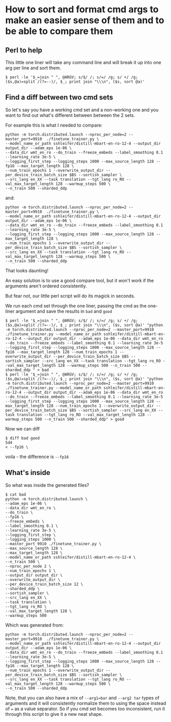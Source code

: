 # How to sort and format cmd args to make an easier sense of them and to be able to compare them

## Perl to help

This little one liner will take any command line and will break it up into one arg per line and sort them.

```
$ perl -le '$_=join " ", @ARGV; s/$/ /; s/=/ /g; s/ +/ /g; ($s,@a)=split /(?=--)/, $_; print join "\\\n", ($s, sort @a)'
```

## Find a diff between two cmd sets

So let's say you have a working cmd set and a non-working one and you want to find out what's different between between the 2 sets. 

For example this is what I needed to compare:
```
python -m torch.distributed.launch --nproc_per_node=2 --master_port=9910  ./finetune_trainer.py \
--model_name_or_path sshleifer/distill-mbart-en-ro-12-4 --output_dir output_dir --adam_eps 1e-06 \
--data_dir wmt_en_ro --do_train --freeze_embeds --label_smoothing 0.1 --learning_rate 3e-5 \
--logging_first_step --logging_steps 1000 --max_source_length 128 --fp16 --max_target_length 128 \
--num_train_epochs 1 --overwrite_output_dir --per_device_train_batch_size $BS --sortish_sampler \
--src_lang en_XX --task translation --tgt_lang ro_RO --val_max_target_length 128 --warmup_steps 500 \
--n_train 500 --sharded_ddp 
```
and:
```
python -m torch.distributed.launch --nproc_per_node=2 --master_port=9910  ./finetune_trainer.py \
--model_name_or_path sshleifer/distill-mbart-en-ro-12-4 --output_dir output_dir --adam_eps 1e-06 \
--data_dir wmt_en_ro --do_train --freeze_embeds --label_smoothing 0.1 --learning_rate 3e-5 \
--logging_first_step --logging_steps 1000 --max_source_length 128 --max_target_length 128 \
--num_train_epochs 1 --overwrite_output_dir --per_device_train_batch_size $BS --sortish_sampler \
--src_lang en_XX --task translation --tgt_lang ro_RO --val_max_target_length 128 --warmup_steps 500 \
--n_train 500 --sharded_ddp
```
That looks daunting!

An easy solution is to use a good compare tool, but it won't work if the arguments aren't ordered consistently.

But fear not, our little perl script will do its magick in seconds.

We run each cmd set through the one liner, passing the cmd as the one-liner argument and save the results in `bad` and `good`
```
$ perl -le '$_=join " ", @ARGV; s/$/ /; s/=/ /g; s/ +/ /g; ($s,@a)=split /(?=--)/, $_; print join "\\\n", ($s, sort @a)' "python -m torch.distributed.launch --nproc_per_node=2 --master_port=9910  ./finetune_trainer.py --model_name_or_path sshleifer/distill-mbart-en-ro-12-4 --output_dir output_dir --adam_eps 1e-06 --data_dir wmt_en_ro --do_train --freeze_embeds --label_smoothing 0.1 --learning_rate 3e-5 --logging_first_step --logging_steps 1000 --max_source_length 128 --fp16 --max_target_length 128 --num_train_epochs 1 --overwrite_output_dir --per_device_train_batch_size $BS --sortish_sampler --src_lang en_XX --task translation --tgt_lang ro_RO --val_max_target_length 128 --warmup_steps 500 --n_train 500 --sharded_ddp " > bad
$ perl -le '$_=join " ", @ARGV; s/$/ /; s/=/ /g; s/ +/ /g; ($s,@a)=split /(?=--)/, $_; print join "\\\n", ($s, sort @a)' "python -m torch.distributed.launch --nproc_per_node=2 --master_port=9910  ./finetune_trainer.py --model_name_or_path sshleifer/distill-mbart-en-ro-12-4 --output_dir output_dir --adam_eps 1e-06 --data_dir wmt_en_ro --do_train --freeze_embeds --label_smoothing 0.1 --learning_rate 3e-5 --logging_first_step --logging_steps 1000 --max_source_length 128 --max_target_length 128 --num_train_epochs 1 --overwrite_output_dir --per_device_train_batch_size $BS --sortish_sampler --src_lang en_XX --task translation --tgt_lang ro_RO --val_max_target_length 128 --warmup_steps 500 --n_train 500 --sharded_ddp" > good
```

Now we can diff
```
$ diff bad good
5d4
< --fp16 \
```

voila - the difference is `--fp16`

## What's inside

So what was inside the generated files?

```
$ cat bad
python -m torch.distributed.launch \
--adam_eps 1e-06 \
--data_dir wmt_en_ro \
--do_train \
--fp16 \
--freeze_embeds \
--label_smoothing 0.1 \
--learning_rate 3e-5 \
--logging_first_step \
--logging_steps 1000 \
--master_port 9910 ./finetune_trainer.py \
--max_source_length 128 \
--max_target_length 128 \
--model_name_or_path sshleifer/distill-mbart-en-ro-12-4 \
--n_train 500 \
--nproc_per_node 2 \
--num_train_epochs 1 \
--output_dir output_dir \
--overwrite_output_dir \
--per_device_train_batch_size 12 \
--sharded_ddp \
--sortish_sampler \
--src_lang en_XX \
--task translation \
--tgt_lang ro_RO \
--val_max_target_length 128 \
--warmup_steps 500
```

Which was generated from:
```
python -m torch.distributed.launch --nproc_per_node=2 --master_port=9910  ./finetune_trainer.py \
--model_name_or_path sshleifer/distill-mbart-en-ro-12-4 --output_dir output_dir --adam_eps 1e-06 \
--data_dir wmt_en_ro --do_train --freeze_embeds --label_smoothing 0.1 --learning_rate 3e-5 \
--logging_first_step --logging_steps 1000 --max_source_length 128 --fp16 --max_target_length 128 \
--num_train_epochs 1 --overwrite_output_dir --per_device_train_batch_size $BS --sortish_sampler \
--src_lang en_XX --task translation --tgt_lang ro_RO --val_max_target_length 128 --warmup_steps 500 \
--n_train 500 --sharded_ddp 
```

Note, that you can also have a mix of `--arg1=bar` and `--arg2 tar` types of arguments and it will consistently normalize them to using the space instead of `=` as a value separator. So if you cmd set becomes too inconsistent, run it through this script to give it a new neat shape.

